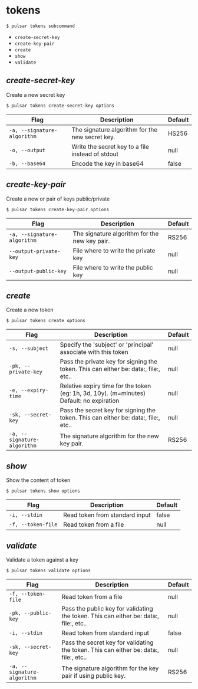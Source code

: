 # tokens



```shell
$ pulsar tokens subcommand
```

* `create-secret-key`
* `create-key-pair`
* `create`
* `show`
* `validate`


## <em>create-secret-key</em>

Create a new secret key
```shell
$ pulsar tokens create-secret-key options
```

|Flag|Description|Default|
|---|---|---|
| `-a, --signature-algorithm` | The signature algorithm for the new secret key.|HS256|
| `-o, --output` | Write the secret key to a file instead of stdout|null|
| `-b, --base64` | Encode the key in base64|false|


## <em>create-key-pair</em>

Create a new or pair of keys public/private
```shell
$ pulsar tokens create-key-pair options
```

|Flag|Description|Default|
|---|---|---|
| `-a, --signature-algorithm` | The signature algorithm for the new key pair.|RS256|
| `--output-private-key` | File where to write the private key|null|
| `--output-public-key` | File where to write the public key|null|


## <em>create</em>

Create a new token
```shell
$ pulsar tokens create options
```

|Flag|Description|Default|
|---|---|---|
| `-s, --subject` | Specify the 'subject' or 'principal' associate with this token|null|
| `-pk, --private-key` | Pass the private key for signing the token. This can either be: data:, file:, etc..|null|
| `-e, --expiry-time` | Relative expiry time for the token (eg: 1h, 3d, 10y). (m=minutes) Default: no expiration|null|
| `-sk, --secret-key` | Pass the secret key for signing the token. This can either be: data:, file:, etc..|null|
| `-a, --signature-algorithm` | The signature algorithm for the new key pair.|RS256|


## <em>show</em>

Show the content of token
```shell
$ pulsar tokens show options
```

|Flag|Description|Default|
|---|---|---|
| `-i, --stdin` | Read token from standard input|false|
| `-f, --token-file` | Read token from a file|null|


## <em>validate</em>

Validate a token against a key
```shell
$ pulsar tokens validate options
```

|Flag|Description|Default|
|---|---|---|
| `-f, --token-file` | Read token from a file|null|
| `-pk, --public-key` | Pass the public key for validating the token. This can either be: data:, file:, etc..|null|
| `-i, --stdin` | Read token from standard input|false|
| `-sk, --secret-key` | Pass the secret key for validating the token. This can either be: data:, file:, etc..|null|
| `-a, --signature-algorithm` | The signature algorithm for the key pair if using public key.|RS256|

